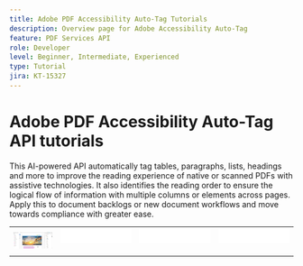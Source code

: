 ```yaml
---
title: Adobe PDF Accessibility Auto-Tag Tutorials
description: Overview page for Adobe Accessibility Auto-Tag
feature: PDF Services API
role: Developer
level: Beginner, Intermediate, Experienced
type: Tutorial
jira: KT-15327  
---
```

# Adobe PDF Accessibility Auto-Tag API tutorials

This AI-powered API automatically tag tables, paragraphs, lists, headings and more to improve the reading experience of native or scanned PDFs with assistive technologies. It also identifies the reading order to ensure the logical flow of information with multiple columns or elements across pages. Apply this to document backlogs or new document workflows and move towards compliance with greater ease.

<table style="table-layout:fixed">
<tr>
 <td>
   <a href="automatically-add-tags.md">
      <img alt="Automatically tag documents for accessibility" src="assets/auto-tag-accessibility.png" />
  </td>
  <td>
    <img alt="Spacer" src="../assets/WhiteBanner_Placeholder.png" />
    <div>
    <br>
  </td>
  <td>
    <img alt="Spacer" src="../assets/WhiteBanner_Placeholder.png" />
    <div>
    <br>
  </td>
  <td>
    <img alt="Spacer" src="../assets/WhiteBanner_Placeholder.png" />
    <div>
    <br>
  </td>
</tr>
</table>
